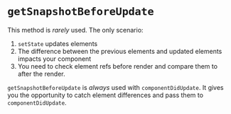 # `getSnapshotBeforeUpdate`

This method is _rarely_ used. The only scenario:

1.  `setState` updates elements
2.  The difference between the previous elements and updated elements impacts
    your component
3.  You need to check element refs before render and compare them to after the render.

`getSnapshotBeforeUpdate` is _always_ used with `componentDidUpdate`. It gives you the opportunity to catch element differences and pass them to `componentDidUpdate`.
